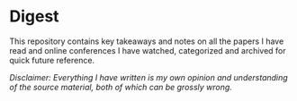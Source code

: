 # Digest

This repository contains key takeaways and notes on all the papers I have read and online conferences I have watched, categorized and archived for quick future reference.

*Disclaimer: Everything I have written is my own opinion and understanding of the source material, both of which can be grossly wrong.*
